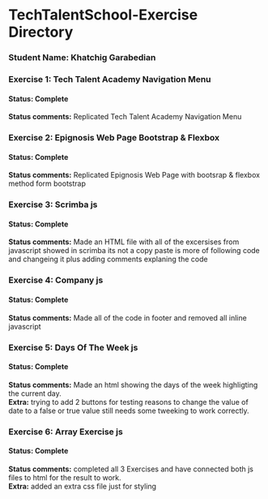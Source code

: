 # TechTalentSchool-Exercise Directory
### **Student Name:** Khatchig Garabedian

### **Exercise 1:** Tech Talent Academy Navigation Menu
#### **Status:** Complete
**Status comments:** Replicated Tech Talent Academy Navigation Menu

### **Exercise 2:** Epignosis Web Page Bootstrap & Flexbox
#### **Status:** Complete
**Status comments:** Replicated Epignosis Web Page with bootsrap & flexbox method form bootstrap

### **Exercise 3:** Scrimba js
#### **Status:** Complete
**Status comments:** Made an HTML file with all of the excersises from javascript showed in scrimba its not a copy paste is more of following code and changeing it plus adding comments explaning the code

### **Exercise 4:** Company js
#### **Status:** Complete
**Status comments:** Made all of the code in footer and removed all inline javascript

### **Exercise 5:** Days Of The Week js
#### **Status:** Complete
**Status comments:** Made an html showing the days of the week highligting the current day.  
**Extra:** trying to add 2 buttons for testing reasons to change the value of date to a false or true value still needs some tweeking to work correctly.

### **Exercise 6:** Array Exercise js
#### **Status:** Complete
**Status comments:** completed all 3 Exercises and have connected both js files to html for the result to work.  
**Extra:** added an extra css file just for styling
